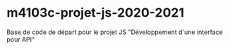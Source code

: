 # m4103c-projet-js-2020-2021
Base de code de départ pour le projet JS "Développement d'une interface pour API"
